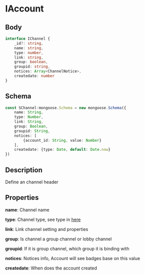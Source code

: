 # IAccount

## Body

```typescript
interface IChannel {
    _id?: string,
    name: string,
    type: number,
    link: string,
    group: boolean,
    groupid: string,
    notices: Array<ChannelNotice>,
    createdate: number
}
```

## Schema

```typescript
const SChannel:mongoose.Schema = new mongoose.Schema({
    name: String,
    type: Number,
    link: String,
    group: Boolean,
    groupid: String,
    notices: [
        {account_id: String, value: Number}
    ],
    createdate: {type: Date, default: Date.now}
})
```

## Description

Define an channel header

## Properties

**name**: Channel name

**type**: Channel type, see type in [here](./../utility/ChannelType.md)

**link**: Link channel setting and properties

**group**: Is channel a group channel or lobby channel

**groupid**: If it is group channel, which group it is binding with

**notices**: Notices info, Account will see badges base on this value

**createdate**: When does the account created